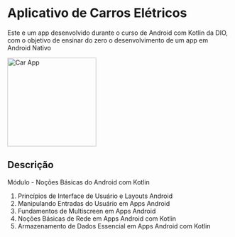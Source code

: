 # Aplicativo de Carros Elétricos

Este e um app desenvolvido durante o curso de Android com Kotlin da DIO, com o objetivo de ensinar do zero o desenvolvimento de um app em Android Nativo

<img src="https://user-images.githubusercontent.com/5827265/188477525-a7211bc6-7384-4f5f-8d49-12a8322892d1.png" alt="Car App" width="200"/>

## Descrição

Módulo - Noções Básicas do Android com Kotlin

1. Princípios de Interface de Usuário e Layouts Android
2. Manipulando Entradas do Usuário em Apps Android
3. Fundamentos de Multiscreen em Apps Android
4. Noções Básicas de Rede em Apps Android com Kotlin
5. Armazenamento de Dados Essencial em Apps Android com Kotlin

